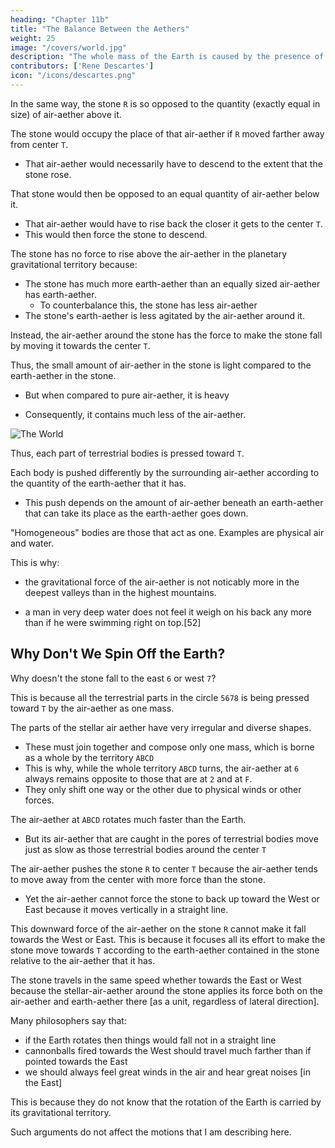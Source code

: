 ```yaml
---
heading: "Chapter 11b"
title: "The Balance Between the Aethers"
weight: 25
image: "/covers/world.jpg"
description: "The whole mass of the Earth is caused by the presence of the moon, and also about some particular things that depend on that motion"
contributors: ['Rene Descartes']
icon: "/icons/descartes.png"
---
```



In the same way, the stone `R` is so opposed to the quantity (exactly equal in size) of air-aether above it. 

The stone would occupy the place of that air-aether if `R` moved farther away from center `T`.
- That air-aether would necessarily have to descend to the extent that the stone rose.

That stone would then be opposed to an equal quantity of air-aether below it. 
- That air-aether would have to rise back the closer it gets to the center `T`. 
- This would then force the stone to descend.

<!-- ![The World](/graphics/physics/world-11b.jpg) -->


 <!-- eIn the same way, that Athereal Air is also so opposed to other Athereal Airs, such as the quantity of Athereal Air below it. That upper air would occupy the lower air in the case that it were to move closer to that center. -->

<!-- This is why the stone must descend when this air rises. -->


The stone has no force to rise above the air-aether in the planetary gravitational territory because:
- The stone has much more earth-aether than an equally sized air-aether has earth-aether.
  - To counterbalance this, the stone has less air-aether  
- The stone's earth-aether is less agitated by the air-aether around it. 

Instead, the air-aether around the stone has the force to make the stone fall by moving it towards the center `T`.

Thus, the small amount of air-aether in the stone is light compared to the earth-aether in the stone. 
- But when compared to pure air-aether, it is heavy

- Consequently, it contains much less of the air-aether.

<!-- The stone's earth-aether is less agitated and energized by the stellar air-aether than planetary air-aether is agitated by stellar air-aether.

This is why: -->

 
<!-- The air-aether is agitated and is energized more by its fellow air-aether than the air-aether agitates and energizes the stone made up mostly of earth-aether.
- The stone therefore should not have enough force to rise above that quantity of air-aether.  -->
<!-- matter of the heaven  -->  


![The World](/graphics/physics/world-11.jpg)

Thus, each part of terrestrial bodies is pressed toward `T`.

Each body is pushed differently by the surrounding air-aether according to the quantity of the earth-aether that it has.
- This push depends on the amount of air-aether beneath an earth-aether that can take its place as the earth-aether goes down. 

<!--  air-aether exactly equal to the size of the part. 

That quantity, being underneath the part, can take its place in the case that the part falls.  -->



"Homogeneous" bodies are those that act as one. Examples are physical air and water. 

This is why:
- the gravitational force of the air-aether is not noticably more in the deepest valleys than in the highest mountains. 
<!-- closer to the center of the earth the lowest of homogenous bodies is not notably more than the highest.  -->
- a man in very deep water does not feel it weigh on his back any more than if he were swimming right on top.[52]


## Why Don't We Spin Off the Earth?

Why doesn't the stone fall to the east `6` or west `7`?

<!-- The pure aether causes the stone `R` to fall toward `T` and below the air-aether surrounding it. 
- It should also cause it to go toward `6` or east, or `7` or west faster than this air-aether. 
- In this way, the stone does not fall in a straight line to the physical Earth.  -->
 <!-- as heavy bodies do on the real earth.  -->

This is because all the terrestrial parts in the circle `5678` is being pressed toward `T` by the air-aether as one mass. 

The parts of the stellar air aether have very irregular and diverse shapes.
- These must join together and compose only one mass, which is borne as a whole by the territory `ABCD`
- This is why, while the whole territory `ABCD` turns, the air-aether at `6` always remains opposite to those that are at `2` and at `F`.
- They only shift one way or the other due to physical winds or other forces.

<!-- > *Superphysics Note: This is now proven by LIGO's detection of gravitational waves -->

The air-aether at `ABCD` rotates much faster than the Earth.
- But its air-aether that are caught in the pores of terrestrial bodies move just as slow as those terrestrial bodies around the center `T`
<!-- , even though those parts move much faster in many other directions, according to the disposition of these pores. -->

The air-aether pushes the stone `R` to center `T` because the air-aether tends to move away from the center with more force than the stone.
- Yet the air-aether cannot force the stone to back up toward the West or East because it moves vertically in a straight line.

<!-- The air-aether tends with more force than the stone to go toward the west in a straight line.
- However, it cannot make the stone move to the west   -->


<!-- The stellar-air-aether tends to move away from the center `T` because it travels in a straight line [in outer space]. 
- It tends to move from the West towards the East only because:
  - it travels at the same speed, and
  - it is indifferent towards being at `6` or at `7`.
- It moves a bit more in a straight line while causing the stone `R` to fall toward `T` than it does in leaving the stone at `R`. -->

<!-- But it could not move as fast towards the East if it caused the stone to move back toward the West as it could if it left the stone in its place or even if it pushed the stone before it. -->


<!-- ; but
if it caused the stone to move back towards the west it would not be able
to move as quickly towards the east as it would if it left the stone where it
was, or even if it pushed the stone in front of it. -->


<!-- matter of the heaven -->

This downward force of the air-aether on the stone `R` cannot make it fall towards the West or East. This is because it focuses all its effort to make the stone move towards `T` according to the earth-aether contained in the stone relative to the air-aether that it has. 

<!-- To make the stone move sideways, all of the  -->

 <!-- has more force to cause this stone `R` to fall towards `T` than to cause the air-aether around the stone to fall towards `T`. -->

<!-- But it still does not have more force:
- to push the stone before it from the West towards the East, nor
- to cause the stone to move faster in that direction than the planetary-air-aether. -->

<!-- This is because there is exactly as much of this stellar-aether-air acting on the stone to cause it to fall toward `T` (and using its full force to that end) as there is earth-aether in the stone.
- This means there is more earth-aether in the stone than in the air-aether of the same size. 
- This causes the stone to be pressed much more strongly toward `T` than that air-aether.  -->


The stone travels in the same speed whether towards the East or West because the stellar-air-aether around the stone applies its force both on the air-aether and earth-aether there [as a unit, regardless of lateral direction]. 

<!-- By contrast, to cause the stone to turn toward the orient, all the matter of the heaven contained in circle R acts on it and conjointly on all the terrestrial parts of the air that is contained in that same circle. 

Thus, there being no more acting on the stone than on this air, the stone should not turn faster than the air in that direction. -->


Many philosophers say that:
- if the Earth rotates then things would fall not in a straight line
- cannonballs fired towards the West should travel much farther than if pointed towards the East
- we should always feel great winds in the air and hear great noises [in the East]

This is because they do not know that the rotation of the Earth is carried by its gravitational territory.

<!--  not affected by the course of the surrounding aether. 
- They think that Earth is moved by some other force  -->


Such arguments do not affect the motions that I am describing here. 

<!-- Note how different Descartes’ response to these standard objections to the Earth’s rotational
motion is from that of Galileo in his Two Chief World Systems. Galileo invokes a kinematic principle
of relativity of motion to account for the facts that cannon balls fired to the east and to the west
have the same range and that bodies fall vertically downwards. On Galileo’s principle, motion can
be resolved into various components, and we are only aware of those in which we do not share. So,
in the case of the fall of bodies, these actually describe a parabolic path, and this is what we would
see if we were to view the motion from an inertial frame stationary with respect to the Earth’s rotation; but because we share in the rotational motion, we are not aware of this component, only of
the downward motion, and this is what we actually see. Descartes’ account appeals to no such kinematic principle: rather, he denies that the Earth is moving in a medium (the surrounding air)
which is stationary with respect to it, and asserts that the Earth carries the medium around with
it. The air through which the body falls is really moving as much as the Earth is. -->

<!--  use arguments to refute the motion of the real earth. This has no force against the motion of the earth I am describing to you.

For example, they say that if the earth moved, then:
- heavy bodies could not descend in a plumb line toward its center, but rather would have to depart from it every which way toward the heaven
- cannonballs 
- 

These and like things do not take place except when we suppose that the earth is not carried by the course of the heaven surrounding it, but that it is moved by some other force and in some other direction than that heaven.[53]
 -->